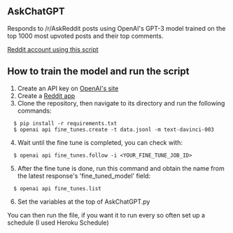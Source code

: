 ## AskChatGPT
Responds to /r/AskReddit posts using OpenAI's GPT-3 model trained on the top 1000 most upvoted posts and their top comments.

[Reddit account using this script](https://www.reddit.com/u/OrganRobber)

## How to train the model and run the script
1. Create an API key on [OpenAI's site](https://platform.openai.com/account/api-keys)
2. Create a [Reddit app](https://www.reddit.com/prefs/apps)
3. Clone the repository, then navigate to its directory and run the following commands:
```
  $ pip install -r requirements.txt
  $ openai api fine_tunes.create -t data.jsonl -m text-davinci-003
```
4. Wait until the fine tune is completed, you can check with:
```
  $ openai api fine_tunes.follow -i <YOUR_FINE_TUNE_JOB_ID>
```
5. After the fine tune is done, run this command and obtain the name from the latest response's 'fine_tuned_model' field:
```
  $ openai api fine_tunes.list
```
6. Set the variables at the top of AskChatGPT.py

You can then run the file, if you want it to run every so often set up a schedule (I used Heroku Schedule)
